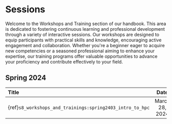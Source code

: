 # Sessions

Welcome to the Workshops and Training section of our handbook. This area is dedicated to fostering continuous learning and professional development through a variety of interactive sessions. Our workshops are designed to equip participants with practical skills and knowledge, encouraging active engagement and collaboration. Whether you're a beginner eager to acquire new competencies or a seasoned professional aiming to enhance your expertise, our training programs offer valuable opportunities to advance your proficiency and contribute effectively to your field.



##  Spring 2024


| Title                                                      | Date           |  
|:-----------------------------------------------------------|:--------------:|
| {ref}`s8_workshops_and_trainings:spring2403_intro_to_hpc`  | March 28, 2024 |